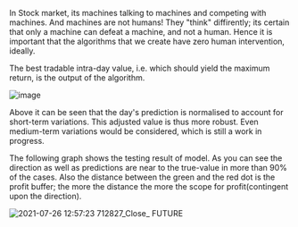  
In Stock market, its machines talking to machines and competing with machines. And machines are not humans! They "think" diffirently; its certain that only a machine can defeat a machine, and not a human. Hence it is important that the algorithms that we create have zero human intervention, ideally.

The best tradable intra-day value, i.e. which should yield the maximum return, is the output of the algorithm.

![image](https://user-images.githubusercontent.com/45352897/127092736-73bf7eae-2927-45a4-a726-04074b5ee443.png)

Above it can be seen that the day's prediction is normalised to account for short-term variations.
This adjusted value is thus more robust. Even medium-term variations would be considered, which is still a work in progress.

The following graph shows the testing result of model. As you can see the direction as well as predictions are near to the true-value in more than 90% of the cases.
Also the distance between the green and the red dot is the profit buffer; the more the distance the more the scope for profit(contingent upon the direction).

![2021-07-26 12:57:23 712827_Close_ FUTURE](https://user-images.githubusercontent.com/45352897/127092812-1c26f1a7-3aa4-484c-a3b6-7c41d69fc2f6.png)
